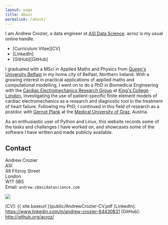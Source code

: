 ```yaml
---
layout: page
title: About
permalink: /about/
---
```


I am Andrew Crozier, a data engineer at [ASI Data Science][ASI]. acroz is my
usual online handle.

* [Curriculum Vitae][CV]
* [LinkedIn]
* [GitHub][GitHub]

I graduated with a MSci in Applied Maths and Physics from [Queen's University
Belfast][QUB] in my home city of Belfast, Northern Ireland. With a growing
interest in practical applications of applied maths and computational
modelling, I went on to do a PhD in Biomedical Engineering with the [Cardiac
Electromechanics Research Group][CEMRG] at [King's College London][KCL],
investigating the use of patient-specific finite element models of cardiac
electromechanics as a research and diagnostic tool in the treatment of heart
failure. Following my PhD, I continued in this field of research as a postdoc
with [Gernot Plank] at the [Medical University of Graz][MUG], Austria.

As an enthusiastic user of Python and Linux, this website records some of the
tasks and challenges I have worked on, and showcases some of the software I
have written and made publicly available.

## Contact

Andrew Crozier<br>
ASI<br>
48 Fitzroy Street<br>
London<br>
W1T 5BS<br>
Email: `andrew.c@asidatascience.com`

<img class="centered" src="{{ site.baseurl }}public/andrew.jpg"/>

[ASI]: http://www.asidatascience.com/
[MUG]: http://www.medunigraz.at/
[QUB]: http://www.qub.ac.uk/
[KCL]: http://www.kcl.ac.uk/
[CEMRG]: http://cemrg.com/
[Gernot Plank]: https://forschung.medunigraz.at/fodok/staff?name=GernotPlank

[CV]: {{ site.baseurl }}public/AndrewCrozier-CV.pdf
[LinkedIn]: https://www.linkedin.com/in/andrew-crozier-64430831
[GitHub]: http://github.org/acroz/
